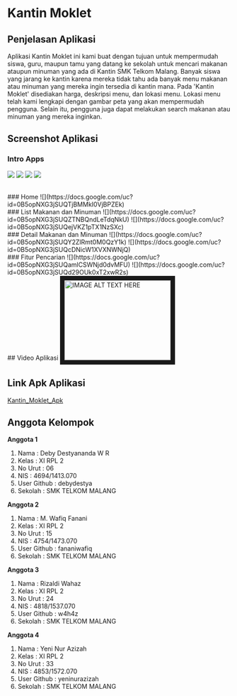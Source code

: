 # Kantin Moklet

## Penjelasan Aplikasi

Aplikasi Kantin Moklet ini kami buat dengan tujuan untuk mempermudah siswa, guru, maupun tamu yang datang ke sekolah untuk mencari makanan ataupun minuman yang ada di Kantin SMK Telkom Malang. Banyak siswa yang jarang ke kantin karena mereka tidak tahu ada banyak menu makanan atau minuman yang mereka ingin tersedia di kantin mana. Pada 'Kantin Moklet' disediakan harga, deskripsi menu, dan lokasi menu. Lokasi menu telah kami lengkapi dengan gambar peta yang akan mempermudah pengguna. Selain itu, pengguna juga dapat melakukan search makanan atau minuman yang mereka inginkan.

## Screenshot Aplikasi

### Intro Apps
![](https://docs.google.com/uc?id=0B5opNXG3jSUQVXpfMkFodDFFRGc)
![](https://docs.google.com/uc?id=0B5opNXG3jSUQUTFLbGNVR0xGbjg)
![](https://docs.google.com/uc?id=0B5opNXG3jSUQTmZaY0VsLXlRVUk)
![](https://docs.google.com/uc?id=0B5opNXG3jSUQb0VScW1UdV9ybGc)

<br>
### Home
![](https://docs.google.com/uc?id=0B5opNXG3jSUQTjBMMkI0VjBPZEk)

<br>
### List Makanan dan Minuman
![](https://docs.google.com/uc?id=0B5opNXG3jSUQZTNBQndLeTdqNkU)
![](https://docs.google.com/uc?id=0B5opNXG3jSUQejVKZ1pTX1NzSXc)

<br>
### Detail Makanan dan Minuman
![](https://docs.google.com/uc?id=0B5opNXG3jSUQY2ZlRmt0M0QzY1k)
![](https://docs.google.com/uc?id=0B5opNXG3jSUQcDNicW1XVXNWNjQ)

<br>
### Fitur Pencarian
![](https://docs.google.com/uc?id=0B5opNXG3jSUQamlCSWNjd0dvMFU)
![](https://docs.google.com/uc?id=0B5opNXG3jSUQd29OUk0xT2xwR2s)

<br>
## Video Aplikasi
<a href="https://www.youtube.com/watch?v=fij1ddfMfOM&feature=player_embedded&v=YOUTUBE_VIDEO_ID_HERE
" target="_blank"><img src="https://i.ytimg.com/vi/fij1ddfMfOM/hqdefault.jpg" 
alt="IMAGE ALT TEXT HERE" width="240" height="180" border="10" /></a>

## Link Apk Aplikasi

[Kantin_Moklet_Apk](https://drive.google.com/file/d/0Byte9HRlWLcUalBXWXRScmo4V00/view?usp=sharing)

## Anggota Kelompok

<b> Anggota 1 </b>

1. Nama         : Deby Destyananda W R
2. Kelas        : XI RPL 2
3. No Urut      : 06
4. NIS          : 4694/1413.070
5. User Github  : debydestya
6. Sekolah      : SMK TELKOM MALANG

<b> Anggota 2 </b>

1. Nama         : M. Wafiq Fanani
2. Kelas        : XI RPL 2
3. No Urut      : 15
4. NIS          : 4754/1473.070
5. User Github  : fananiwafiq
6. Sekolah      : SMK TELKOM MALANG

<b> Anggota 3 </b>

1. Nama         : Rizaldi Wahaz
2. Kelas        : XI RPL 2
3. No Urut      : 24
4. NIS          : 4818/1537.070
5. User Github  : w4h4z
6. Sekolah      : SMK TELKOM MALANG

<b> Anggota 4 </b>

1. Nama         : Yeni Nur Azizah
2. Kelas        : XI RPL 2
3. No Urut      : 33
4. NIS          : 4853/1572.070
5. User Github  : yeninurazizah
6. Sekolah      : SMK TELKOM MALANG
